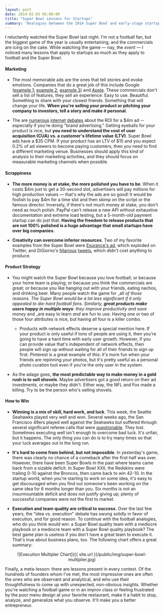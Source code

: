 ```yaml
---
layout: post
date: 2014-02-03 05:00:00
title: "Super Bowl Lessons for Startups"
summary: "Analogies between the 2014 Super Bowl and early-stage startups."
---
```


I reluctantly watched the Super Bowl last night. I'm not a football fan, but the biggest game of the year is usually entertaining, and the commercials are icing on the cake. While watching the game — nay, the _event_ — I noticed many lessons that apply to startups as much as they apply to football and the Super Bowl.  

#### Marketing

- The most memorable ads are the ones that tell stories and evoke emotions. Companies that do a great job of this include Google (<a href="http://www.youtube.com/watch?v=nnsSUqgkDwU" target="_blank">example 1</a>; <a href="http://www.youtube.com/watch?v=Lv-sY_z8MNs" target="_blank">example 2</a>; <a href="http://www.youtube.com/watch?v=gHGDN9-oFJE" target="_blank">example 3</a>) and <a href="http://www.youtube.com/watch?v=jiyIcz7wUH0" target="_blank">Apple</a>. These commercials don't sell a list of features, they sell an experience: Easy to use. Beautiful. Something to share with your closest friends. Something that will change your life. **When you're selling your product or pitching your company to investors, tell a story and make it personal**.

- The are <a href="http://www.ibtimes.com/super-bowl-ads-2014-what-does-4-million-really-buy-you-1551884" target="_blank">numerous</a> <a href="http://www.forbes.com/sites/chrissmith/2012/02/03/super-bowl-commercials-are-all-bang-no-buck/" target="_blank">internet</a> <a href="http://www.bizjournals.com/philadelphia/news/2014/01/13/at-4m-for-super-bowl-ad-some-brands.html" target="_blank">debates</a> about the ROI for a $4m ad -- especially if you're doing "brand advertising." Getting eyeballs for your product is nice, but **you need to understand the cost of user acquisition (CUA) vs. a customer's lifetime value (LTV)**. Super Bowl ads have a $35 CPM. If your product has an LTV of $15 and you expect 0.2% of ad viewers to become paying customers, then you need to find a different marketing venue. Businesses should apply this kind of analysis to their marketing activities, and they should focus on measurable marketing channels when possible.

#### Scrappiness

- **The more money is at stake, the more polished you have to be**. When it costs $4m just to get a 30-second slot, advertisers will pay millions for high production values — that's why the ads are so good! It would be foolish to pay $4m for a time slot and then skimp on the script or the famous director. Inversely, if there's not much money at stake, you don't need as much polish. PayPal can't release a new API without exhaustive documentation and extreme load testing, but a 5-month-old payment startup can do just that. **Having the freedom to release products that are not 100% polished is a huge advantage that small startups have over big companies.**

- **Creativity can overcome inferior resources**. Two of my favorite examples from the Super Bowl were <a href="http://www.youtube.com/watch?v=WgOkWDum1-s" target="_blank">Esurance's ad</a>, which exploded on Twitter, and DiGiorno's <a href="https://twitter.com/DiGiornoPizza/status/430153758224306176" target="_blank">hilarious</a> <a href="https://twitter.com/DiGiornoPizza/status/430131865165381633" target="_blank">tweets</a>, which didn't cost anything to produce.

#### Product Strategy

- You might watch the Super Bowl because you love football; or because your home team is playing; or because you think the commercials are great; or because you like hanging out with your friends, eating nachos, and drinking beer. Many people watch the game for _all _of those reasons. The Super Bowl would be a lot less significant if it only appealed to die-hard football fans. Similarly, **great products make users happy in multiple ways**: they improve productivity _and_ save money_ and _are easy to learn _and_ are fun to use. Having one or two of those four attributes is nice, but having all four is a killer combo.

    - Products with network effects deserve a special mention here. If your product is only useful if tons of people are using it, then you're going to have a hard time with early user growth. However, if you can provide value that's independent of network effects, then people will sign up without waiting for all of their friends to sign up first. Pinterest is a great example of this: it's more fun when your friends are repinning your photos, but it's pretty useful as a personal photo curation tool even if you're the only user in the system.

- As the adage goes, **the most predictable way to make money in a gold rush is to sell shovels**. Maybe advertisers got a good return on their ad investments, or maybe they didn't. Either way, the NFL and Fox made a killing. Try to be the person who's selling shovels.

#### How to Win

- **Winning is a mix of skill, hard work, and luck**. This week, the Seattle Seahawks played very well and won. Several weeks ago, the San Francisco 49ers played well against the Seahawks but suffered through several significant referee calls that were <a href="http://www.mercurynews.com/49ers/ci_24948247/san-francisco-49ers-not-blaming-calls-loss-seattle" target="_blank">questionable</a>. They lost. Sometimes executing well isn't enough to overcome bad luck. It's unfair, but it happens. The only thing you can do is to try many times so that your luck averages out in the long run.

- **It's hard to come from behind, but not impossible**. In yesterday's game, there was clearly no chance of a comeback after the first half was over. However, there have been Super Bowls in the past where teams came back from a sizable deficit. In Super Bowl XXII, the Redskins were trailing 0-10 against the Broncos, then came back to win 42-10. In the startup world, when you're starting to work on some idea, it's easy to get discouraged when you find out someone's been working on the same idea for 6 months longer than you. Six months is not an insurmountable deficit and does not justify giving up; plenty of successful companies were not the first to market.

- **Execution and team quality are critical to success**. Over the last few years, the "idea vs. execution" debate has swung solidly in favor of execution, and for good reason. To continue with the football analogies, who do you think would win: a Super Bowl quality team with a mediocre playbook or a mediocre team with a Super Bowl quality playbook? The best game plan is useless if you don't have a great team to execute it. That's true about business plans, too. The following chart offers a great summary:

<center>
![Execution Multipler Chart]({{ site.url }}/public/img/super-bowl-multiplier.jpg)
</center>

Finally, a meta-lesson: there are lessons present in every context. Of the hundreds of founders whom I've met, the most impressive ones are often the ones who are observant and analytical, and who use their thoughtfulness to come up with unexpected, non-obvious insights. Whether you're watching a football game or in an improv class or feeling frustrated by the poor menu design at your favorite restaurant, make it a habit to stop, analyze, and generalize what you observe. It'll make you a better entrepreneur.